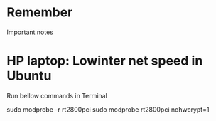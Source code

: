 # Remember
Important notes

# HP laptop: Lowinter net speed in Ubuntu

Run bellow commands in Terminal 

sudo modprobe -r rt2800pci
sudo modprobe rt2800pci nohwcrypt=1

